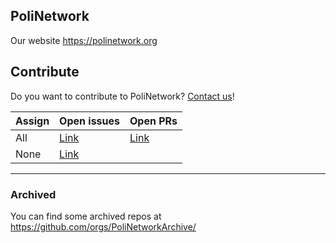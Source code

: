 ## PoliNetwork

Our website https://polinetwork.org

## Contribute

Do you want to contribute to PoliNetwork? [Contact us](https://polinetwork.org/learnmore/contacts/)!


| Assign | Open issues                                                                             | Open PRs                                                                             |
| -- |-----------------------------------------------------------------------------------------|--------------------------------------------------------------------------------------|
| All | [Link](https://github.com/issues?q=is%3Aopen+is%3Aissue+org%3APoliNetworkOrg+archived%3Afalse) | [Link](https://github.com/issues?q=is%3Aopen+is%3Apr+org%3APoliNetworkOrg+archived%3Afalse) |
| None | [Link](https://github.com/issues?q=is%3Aopen+is%3Aissue+org%3APoliNetworkOrg+archived%3Afalse+no%3Aassignee) | |



_________________

### Archived

You can find some archived repos at https://github.com/orgs/PoliNetworkArchive/

